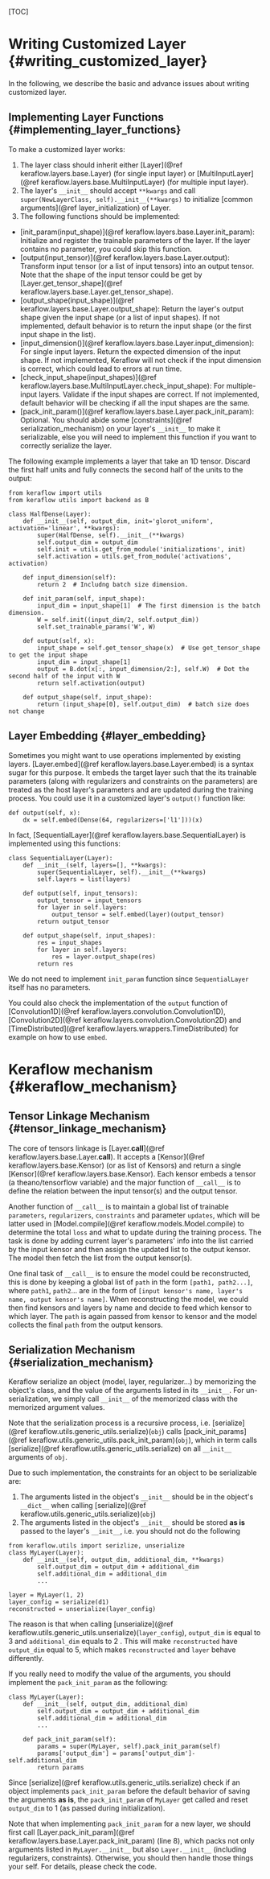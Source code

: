 [TOC]

# Writing Customized Layer {#writing_customized_layer}
In the following, we describe the basic and advance issues about writing customized layer.

## Implementing Layer Functions {#implementing_layer_functions}
To make a customized layer works:
1. The layer class should inherit either [Layer](@ref keraflow.layers.base.Layer) (for single input layer) or [MultiInputLayer](@ref keraflow.layers.base.MultiInputLayer) (for multiple input layer).
2. The layer's `__init__` should accept `**kwargs` and call `super(NewLayerClass, self).__init__(**kwargs)` to initialize [common arguments](@ref layer_initialization) of Layer.
3. The following functions should be implemented:

- [init_param(input_shape)](@ref keraflow.layers.base.Layer.init_param): Initialize and register the trainable parameters of the layer. If the layer contains no parameter, you could skip this function. 
- [output(input_tensor)](@ref keraflow.layers.base.Layer.output): Transform input tensor (or a list of input tensors) into an output tensor. Note that the shape of the input tensor could be get by [Layer.get_tensor_shape](@ref keraflow.layers.base.Layer.get_tensor_shape). 
- [output_shape(input_shape)](@ref keraflow.layers.base.Layer.output_shape): Return the layer's output shape given the input shape (or a list of input shapes). If not implemented, default behavior is to return the input shape (or the first input shape in the list).
- [input_dimension()](@ref keraflow.layers.base.Layer.input_dimension): For single input layers. Return the expected dimension of the input shape. If not implemented, Keraflow will not check if the input dimension is correct, which could lead to errors at run time.
- [check_input_shape(input_shapes)](@ref keraflow.layers.base.MultiInputLayer.check_input_shape): For multiple-input layers. Validate if the input shapes are correct. If not implemented, default behavior will be checking if all the input shapes are the same. 
- [pack_init_param()](@ref keraflow.layers.base.Layer.pack_init_param): Optional. You should abide some [constraints](@ref serialization_mechanism) on your layer's `__init__` to make it serializable, else you will need to implement this function if you want to correctly serialize the layer.


The following example implements a layer that take an 1D tensor. Discard the first half units and fully connects the second half of the units to the output:
~~~{.py}
from keraflow import utils
from keraflow utils import backend as B

class HalfDense(Layer):
    def __init__(self, output_dim, init='glorot_uniform', activation='linear', **kwargs):
        super(HalfDense, self).__init__(**kwargs)
        self.output_dim = output_dim
        self.init = utils.get_from_module('initializations', init)
        self.activation = utils.get_from_module('activations', activation)

    def input_dimension(self):
        return 2  # Includng batch size dimension.

    def init_param(self, input_shape):
        input_dim = input_shape[1]  # The first dimension is the batch dimension. 
        W = self.init((input_dim/2, self.output_dim))
        self.set_trainable_params('W', W)

    def output(self, x):
        input_shape = self.get_tensor_shape(x)  # Use get_tensor_shape to get the input shape
        input_dim = input_shape[1]  
        output = B.dot(x[:, input_dimension/2:], self.W)  # Dot the second half of the input with W
        return self.activation(output)

    def output_shape(self, input_shape):
        return (input_shape[0], self.output_dim)  # batch size does not change
~~~



## Layer Embedding {#layer_embedding}
Sometimes you might want to use operations implemented by existing layers.
[Layer.embed](@ref keraflow.layers.base.Layer.embed) is a syntax sugar for this purpose.
It embeds the target layer such that the its trainable parameters (along with regularizers and constraints on the parameters) are treated as the host layer's parameters and are updated during the training process.
You could use it in a customized layer's `output()` function like:
~~~{.py}
def output(self, x):
    dx = self.embed(Dense(64, regularizers=['l1']))(x)
~~~

In fact, [SequentialLayer](@ref keraflow.layers.base.SequentialLayer) is implemented using this functions: 
~~~{.py}
class SequentialLayer(Layer):
    def __init__(self, layers=[], **kwargs):
        super(SequentialLayer, self).__init__(**kwargs)
        self.layers = list(layers)

    def output(self, input_tensors):
        output_tensor = input_tensors
        for layer in self.layers:
            output_tensor = self.embed(layer)(output_tensor)
        return output_tensor

    def output_shape(self, input_shapes):
        res = input_shapes
        for layer in self.layers:
            res = layer.output_shape(res)
        return res
~~~
We do not need to implement `init_param` function since `SequentialLayer` itself has no parameters.

You could also check the implementation of the `output` function of [Convolution1D](@ref keraflow.layers.convolution.Convolution1D), [Convolution2D](@ref keraflow.layers.convolution.Convolution2D) and [TimeDistributed](@ref keraflow.layers.wrappers.TimeDistributed) for example on how to use `embed`.


# Keraflow mechanism {#keraflow_mechanism}

## Tensor Linkage Mechanism {#tensor_linkage_mechanism}
The core of tensors linkage is [Layer.__call__](@ref keraflow.layers.base.Layer.__call__).
It accepts a [Kensor](@ref keraflow.layers.base.Kensor) (or as list of Kensors) and return a single [Kensor](@ref keraflow.layers.base.Kensor).
Each kensor embeds a tensor (a theano/tensorflow variable) and the major function of `__call__` is to define the relation between the input tensor(s) and the output tensor.

Another function of `__call__` is to maintain a global list of trainable `parameters`, `regularizers`, `constraints` and parameter `updates`, which will be latter used in [Model.compile](@ref keraflow.models.Model.compile) to determine the total `loss` and what to update during the training process. The task is done by adding current layer's parameters' info into the list carried by the input kensor and then assign the updated list to the output kensor. The model then fetch the list from the output kensor(s).

One final task of `__call__` is to ensure the model could be reconstructed, this is done by keeping a global list of `path` in the form `[path1, path2...]`, where `path1`, `path2`... are in the form of `[input kensor's name, layer's name, output kensor's name]`. When reconstructing the model, we could then find kensors and layers by name and decide to feed which kensor to which layer. The `path` is again passed from kensor to kensor and the model collects the final `path` from the output kensors.


## Serialization Mechanism {#serialization_mechanism}
Keraflow serialize an object (model, layer, regularizer...) by memorizing the object's class, and the value of the arguments listed in its `__init__`.  For un-serialization, we simply call `__init__` of the memorized class with the memorized argument values.

Note that the serialization process is a recursive process, i.e. [serialize](@ref keraflow.utils.generic_utils.serialize)(`obj`) calls [pack_init_params](@ref keraflow.utils.generic_utils.pack_init_param)(`obj`), which in term calls [serialize](@ref keraflow.utils.generic_utils.serialize) on all `__init__` arguments of `obj`.

Due to such implementation, the constraints for an object to be serializable are:
1. The arguments listed in the object's `__init__` should be in the object's `__dict__` when calling [serialize](@ref keraflow.utils.generic_utils.serialize)(`obj`)
2. The arguments listed in the object's `__init__` should be stored __as is__ passed to the layer's `__init__`, i.e. you should not do the following
~~~{.py}
from keraflow.utils import serizlize, unserialize
class MyLayer(Layer):
    def __init__(self, output_dim, additional_dim, **kwargs)
        self.output_dim = output_dim + additional_dim
        self.additional_dim = additional_dim
        ...

layer = MyLayer(1, 2)
layer_config = serialize(d1)
reconstructed = unserialize(layer_config)
~~~
The reason is that when calling [unserialize](@ref keraflow.utils.generic_utils.unserialize)(`layer_config`), `output_dim` is equal to 3 and `additional_dim` equals to 2 . This will make `reconstructed` have `output_dim` equal to 5, which makes `reconstructed` and `layer` behave differently.

If you really need to modify the value of the arguments, you should implement the `pack_init_param` as the following:
~~~{.py}
class MyLayer(Layer):
    def __init__(self, output_dim, additional_dim)
        self.output_dim = output_dim + additional_dim
        self.additional_dim = additional_dim
        ...

    def pack_init_param(self):
        params = super(MyLayer, self).pack_init_param(self)
        params['output_dim'] = params['output_dim']-self.additional_dim
        return params
~~~
Since [serialize](@ref keraflow.utils.generic_utils.serialize) check if an object implements `pack_init_param` before the default behavior of saving the arguments __as is__, the `pack_init_param` of `MyLayer` get called and reset `output_dim` to 1 (as passed during initialization). 

Note that when implementing `pack_init_param` for a new layer, we should first call [Layer.pack_init_param](@ref keraflow.layers.base.Layer.pack_init_param) (line 8), which packs not only arguments listed in `MyLayer.__init__` but also `Layer.__init__` (including regularizers, constraints). Otherwise, you should then handle those things your self. For details, please check the code.
